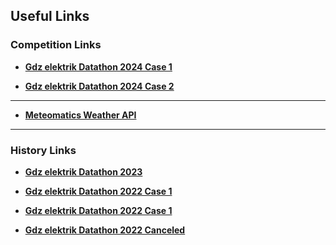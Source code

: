 ## Useful Links

### Competition Links

- **[Gdz elektrik Datathon 2024 Case 1](https://www.kaggle.com/competitions/gdz-elektrik-datathon/)**

- **[Gdz elektrik Datathon 2024 Case 2](https://www.kaggle.com/competitions/gdz-elektrik-datathon-2024)**

------

- **[Meteomatics Weather API](https://doc.eos.com/docs/weather/meteomatics-weather/#-precipitation-parameters)**

------


### History Links 

- **[Gdz elektrik Datathon 2023](https://www.kaggle.com/competitions/gdz-elektrik-datathon-2023)**

- **[Gdz elektrik Datathon 2022 Case 1](https://www.kaggle.com/competitions/2022gdz22-datathon-case-1/overview)**

- **[Gdz elektrik Datathon 2022 Case 1](https://www.kaggle.com/competitions/gdz22-datathon-case-2-v3)**

- **[Gdz elektrik Datathon 2022 Canceled](https://www.kaggle.com/competitions/2022gdz22-datathon-case-2/overview)**



